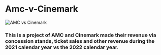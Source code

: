 # Amc-v-Cinemark

![AMC vs Cinemark](Amc.jpg)

### This is a project of AMC and Cinemark made their revenue via concession stands, ticket sales and other revenue during the 2021 calendar year vs the 2022 calendar year.